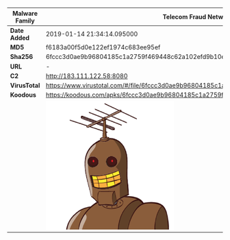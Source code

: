 | Malware Family | Telecom Fraud Network for South Koreans                      |
| -------------- | ------------------------------------------------------------ |
| **Date Added** | 2019-01-14 21:34:14.095000                                                   |
| **MD5**        | f6183a00f5d0e122ef1974c683ee95ef                             |
| **Sha256**     | 6fccc3d0ae9b96804185c1a2759f469448c62a102efd9b10ed0a58ada2c316e7 |
| **URL**        | -                                                            |
| **C2**         | http://183.111.122.58:8080 |
| **VirusTotal** | https://www.virustotal.com/#/file/6fccc3d0ae9b96804185c1a2759f469448c62a102efd9b10ed0a58ada2c316e7/detection |
| **Koodous**    | https://koodous.com/apks/6fccc3d0ae9b96804185c1a2759f469448c62a102efd9b10ed0a58ada2c316e7 |
|                | ![](../assets/6fccc3d0ae9b96804185c1a2759f469448c62a102efd9b10ed0a58ada2c316e7.png) |
